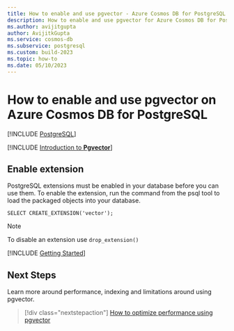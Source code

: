 ```yaml
---
title: How to enable and use pgvector - Azure Cosmos DB for PostgreSQL
description: How to enable and use pgvector for Azure Cosmos DB for PostgreSQL
ms.author: avijitgupta
author: AvijitkGupta
ms.service: cosmos-db
ms.subservice: postgresql
ms.custom: build-2023
ms.topic: how-to
ms.date: 05/10/2023
---
```


# How to enable and use pgvector on Azure Cosmos DB for PostgreSQL

[!INCLUDE [PostgreSQL](../includes/appliesto-postgresql.md)]

[!INCLUDE [Introduction to **Pgvector**](includes/introduction-pgvector.md)]

## Enable extension

PostgreSQL extensions must be enabled in your database before you can use them. To enable the extension, run the command from the psql tool to load the packaged objects into your database.

```postgresql
SELECT CREATE_EXTENSION('vector');
```

> [!Note]
> To disable an extension use `drop_extension()`

[!INCLUDE [Getting Started](includes/pgvector.md)]

## Next Steps

Learn more around performance, indexing and limitations around using pgvector.

> [!div class="nextstepaction"]
> [How to optimize performance using pgvector](howto-use-pgvector.md)